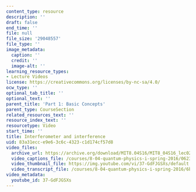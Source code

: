 ```yaml
---
content_type: resource
description: ''
draft: false
end_time: ''
file: null
file_size: '29048557'
file_type: ''
image_metadata:
  caption: ''
  credit: ''
  image-alt: ''
learning_resource_types:
- Lecture Videos
license: https://creativecommons.org/licenses/by-nc-sa/4.0/
ocw_type: ''
optional_tab_title: ''
optional_text: ''
parent_title: 'Part 1: Basic Concepts'
parent_type: CourseSection
related_resources_text: ''
resource_index_text: ''
resourcetype: Video
start_time: ''
title: Interferometer and interference
uid: 83a31ecc-e9e6-3c6c-4323-c1d174cf57d8
video_files:
  archive_url: https://archive.org/download/MIT8.04S16/MIT8_04S16_lec02_s4_300k.mp4
  video_captions_file: /courses/8-04-quantum-physics-i-spring-2016/06230ec955eb59f6aa98f025439d2939_37-GdFJGSXs.vtt
  video_thumbnail_file: https://img.youtube.com/vi/37-GdFJGSXs/default.jpg
  video_transcript_file: /courses/8-04-quantum-physics-i-spring-2016/6b155a210fd578e251b53b27a0ee298e_37-GdFJGSXs.pdf
video_metadata:
  youtube_id: 37-GdFJGSXs
---
```

